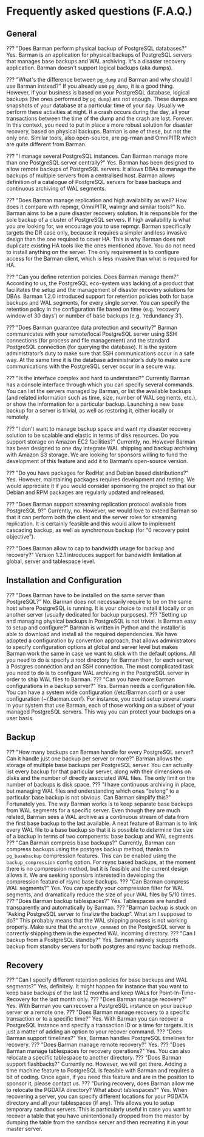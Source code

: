 # Frequently asked questions (F.A.Q.)

## General

??? "Does Barman perform physical backup of PostgreSQL databases?"
    Yes. Barman is an application for physical backups of PostgreSQL servers that manages base backups and WAL archiving. It's a disaster recovery application. Barman doesn't support logical backups (aka dumps).

??? "What's the difference between `pg_dump` and Barman and why should I use Barman instead?"
    If you already use `pg_dump`, it is a good thing. However, if your business is based on your PostgreSQL database, logical backups (the ones performed by `pg_dump`) are not enough. These dumps are snapshots of your database at a particular time of your day. Usually we perform these activities at night. If a crash occurs during the day, all your transactions between the time of the dump and the crash are lost. Forever. In this context, you need to put in place a more robust solution for disaster recovery, based on physical backups. Barman is one of these, but not the only one. Similar tools, also open-source, are pg-rman and OmniPITR which are quite different from Barman.

??? "I manage several PostgreSQL instances. Can Barman manage more than one PostgreSQL server centrally?"
    Yes. Barman has been designed to allow remote backups of PostgreSQL servers. It allows DBAs to manage the backups of multiple servers from a centralised host. Barman allows definition of a catalogue of PostgreSQL servers for base backups and continuous archiving of WAL segments.

??? "Does Barman manage replication and high availability as well? How does it compare with repmgr, OmniPITR, walmgr and similar tools?"
    No. Barman aims to be a pure disaster recovery solution. It is responsible for the sole backup of a cluster of PostgreSQL servers. If high availability is what you are looking for, we encourage you to use repmgr. Barman specifically targets the DR case only, because it requires a simpler and less invasive design than the one required to cover HA. This is why Barman does not duplicate existing HA tools like the ones mentioned above. You do not need to install anything on the server. The only requirement is to configure access for the Barman client, which is less invasive than what is required for HA.

??? "Can you define retention policies. Does Barman manage them?"
    According to us, the PostgreSQL eco-system was lacking of a product that facilitates the setup and the management of disaster recovery solutions for DBAs. Barman 1.2.0 introduced support for retention policies both for base backups and WAL segments, for every single server. You can specify the retention policy in the configuration file based on time (e.g. ‘recovery window of 30 days’) or number of base backups (e.g. ‘redundancy 3’).

??? "Does Barman guarantee data protection and security?"
    Barman communicates with your remote/local PostgreSQL server using SSH connections (for process and file management) and the standard PostgreSQL connection (for querying the database). It is the system administrator’s duty to make sure that SSH communications occur in a safe way. At the same time it is the database administrator’s duty to make sure communications with the PostgreSQL server occur in a secure way.

??? "Is the interface complex and hard to understand?"
    Currently Barman has a console interface through which you can specify several commands. You can list the servers managed by Barman, or list the available backups (and related information such as time, size, number of WAL segments, etc.), or show the information for a particular backup. Launching a new base backup for a server is trivial, as well as restoring it, either locally or remotely.

??? "I don't want to manage backup space and want my disaster recovery solution to be scalable and elastic in terms of disk resources. Do you support storage on Amazon EC2 facilities?"
    Currently, no. However Barman has been designed to one day integrate WAL shipping and backup archiving with Amazon S3 storage. We are looking for sponsors willing to fund the development of this feature and add it to Barman‘s open-source version.

??? "Do you have packages for RedHat and Debian based distributions?"
    Yes. However, maintaining packages requires development and testing. We would appreciate it if you would consider sponsoring the project so that our Debian and RPM packages are regularly updated and released.

??? "Does Barman support streaming replication protocol available from PostgreSQL 9?"
    Currently, no. However, we would love to extend Barman so that it can perform both the client and the server roles for streaming replication. It is certainly feasible and this would allow to implement cascading backup, as well as synchronous backup (for “0 recovery point objective”).

??? "Does Barman allow to cap to bandwidth usage for backup and recovery?"
    Version 1.2.1 introduces support for bandwidth limitation at global, server and tablespace level.

## Installation and Configuration

??? "Does Barman have to be installed on the same server than PostgreSQL?"
    No. Barman does not necessarily require to be on the same host where PostgreSQL is running. It is your choice to install it locally or on another server (usually dedicated for backup purposes).
??? "Setting up and managing physical backups in PostgreSQL is not trivial. Is Barman easy to setup and configure?"
    Barman is written in Python and the installer is able to download and install all the required dependencies. We have adopted a configuration by convention approach, that allows administrators to specify configuration options at global and server level but makes Barman work the same in case we want to stick with the default options. All you need to do is specify a root directory for Barman then, for each server, a Postgres connection and an SSH connection. The most complicated task you need to do is to configure WAL archiving in the PostgreSQL server in order to ship WAL files to Barman.
??? "Can you have more Barman configurations in a backup server?"
    Yes. Barman needs a configuration file. You can have a system wide configuration (/etc/Barman.conf) or a user configuration (~/.Barman.conf). For instance, you could setup several users in your system that use Barman, each of those working on a subset of your managed PostgreSQL servers. This way you can protect your backups on a user basis.
## Backup

??? "How many backups can Barman handle for every PostgreSQL server? Can it handle just one backup per server or more?"
    Barman allows the storage of multiple base backups per PostgreSQL server. You can actually list every backup for that particular server, along with their dimensions on disks and the number of directly associated WAL files. The only limit on the number of backups is disk space.
??? "I have continuous archiving in place, but managing WAL files and understanding which ones “belong” to a particular base backup is not obvious. Can Barman simplify this?"
    Fortunately yes. The way Barman works is to keep separate base backups from WAL segments for a specific server. Even though they are much related, Barman sees a WAL archive as a continuous stream of data from the first base backup to the last available. A neat feature of Barman is to link every WAL file to a base backup so that it is possible to determine the size of a backup in terms of two components: base backup and WAL segments.
??? "Can Barman compress base backups?"
    Currently, Barman can compress backups using the postgres backup method, thanks to `pg_basebackup` compression features. This can be enabled using the `backup_compression` config option. For rsync based backups, at the moment there is no compression method, but it is feasible and the current design allows it. We are seeking sponsors interested in developing the compression feature of rsync base backups.
??? "Can Barman compress WAL segments?"
    Yes. You can specify your compression filter for WAL segments, and dramatically reduce the size of your WAL files by 5/10 times.
??? "Does Barman backup tablespaces?"
    Yes. Tablespaces are handled transparently and automatically by Barman.
??? "Barman backup is stuck on “Asking PostgreSQL server to finalize the backup”. What am I supposed to do?" 
    This probably means that the WAL shipping process is not working properly. Make sure that the `archive_command` on the PostgreSQL server is correctly shipping them in the expected WAL incoming directory.
??? "Can I backup from a PostgreSQL standby?"
    Yes, Barman natively supports backup from standby servers for both postgres and rsync backup methods.

## Recovery

??? "Can I specify different retention policies for base backups and WAL segments?"
    Yes, definitely. It might happen for instance that you want to keep base backups of the last 12 months and keep WALs for Point-In-Time-Recovery for the last month only.
??? "Does Barman manage recovery?"
    Yes. With Barman you can recover a PostgreSQL instance on your backup server or a remote one.
??? "Does Barman manage recovery to a specific transaction or to a specific time?"
    Yes. With Barman you can recover a PostgreSQL instance and specify a transaction ID or a time for targets. It is just a matter of adding an option to your recover command.
??? "Does Barman support timelines?"
    Yes, Barman handles PostgreSQL timelines for recovery.
??? "Does Barman manage remote recovery?"
    Yes.
??? "Does Barman manage tablespaces for recovery operations?"
    Yes. You can also relocate a specific tablespace to another directory.
??? "Does Barman support flashbacks?"
    Currently no. However, we will get there. Adding a time machine feature to PostgreSQL is feasible with Barman and requires a bit of coding. Once again, if you need this feature and are in the position to sponsor it, please contact us.
??? "During recovery, does Barman allow me to relocate the PGDATA directory? What about tablespaces?"
    Yes. When recovering a server, you can specify different locations for your PGDATA directory and all your tablespaces (if any). This allows you to setup temporary sandbox servers. This is particularly useful in case you want to recover a table that you have unintentionally dropped from the master by dumping the table from the sandbox server and then recreating it in your master server.